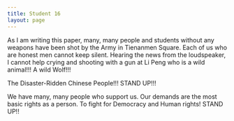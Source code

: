 ```yaml
---
title: Student 16
layout: page
---
```

As I am writing this paper, many, many people and students without any weapons have been shot by the Army in Tienanmen Square.  Each of us who are honest men cannot keep silent.  Hearing the news from the loudspeaker, I cannot help crying and shooting with a gun at Li Peng who is a wild animal!!!  A wild Wolf!!!

The Disaster-Ridden Chinese People!!! STAND UP!!!

We have many, many people who support us.  Our demands are the most basic rights as a person.  To fight for Democracy and Human rights!  STAND UP!!
